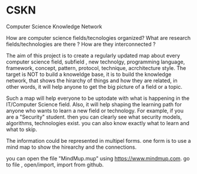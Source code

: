 # CSKN
Computer Science Knowledge Network

How are computer science fields/tecnologies organized? What are research fields/technologies are there ? How are they interconnected ?

The aim of this project is to create a regularly updated map about every computer science field, subfield , new technolgy, programming language, framework, concept, pattern, protocol, technique, acrchitecture style. The target is NOT to build a knoweldge base, it is to build the knowledge network, that shows the hirarchy of things and how they are related, in other words, it will help anyone to get the big picture of a field or a topic.

Such a map will help everyone to be uptodate with what is happening in the IT/Computer Science field. Also, it will help shaping the learning path for anyone who wants to learn a new field or technology. For example, if you are a "Security" student. then you can clearly see what security models, algorithms, technologies exist. you can also know exactly what to learn and what to skip. 

The information could be represented in multipel forms. one form is to use a mind map to show the hirearchy and the connections.

you can open the file "MindMup.mup"  using https://www.mindmup.com. go to file , open/import, import from github. 
